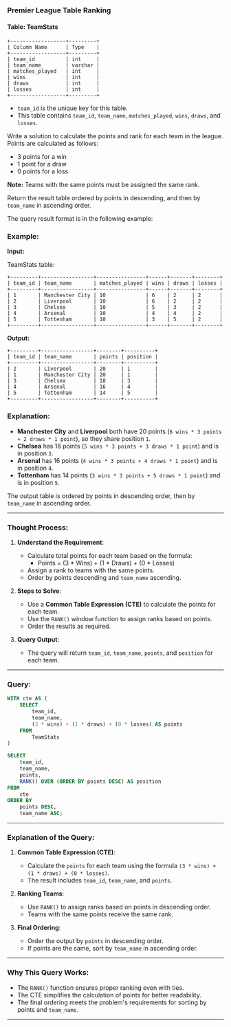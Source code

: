 ### Premier League Table Ranking

#### Table: TeamStats

```plaintext
+------------------+---------+
| Column Name      | Type    |
+------------------+---------+
| team_id          | int     |
| team_name        | varchar |
| matches_played   | int     |
| wins             | int     |
| draws            | int     |
| losses           | int     |
+------------------+---------+
```
- `team_id` is the unique key for this table.
- This table contains `team_id`, `team_name`, `matches_played`, `wins`, `draws`, and `losses`.

Write a solution to calculate the points and rank for each team in the league. Points are calculated as follows:
- 3 points for a win
- 1 point for a draw
- 0 points for a loss

**Note:** Teams with the same points must be assigned the same rank.

Return the result table ordered by points in descending, and then by `team_name` in ascending order.

The query result format is in the following example:

### Example:

**Input:**

TeamStats table:

```plaintext
+---------+-----------------+----------------+------+-------+--------+
| team_id | team_name       | matches_played | wins | draws | losses |
+---------+-----------------+----------------+------+-------+--------+
| 1       | Manchester City | 10             | 6    | 2     | 2      |
| 2       | Liverpool       | 10             | 6    | 2     | 2      |
| 3       | Chelsea         | 10             | 5    | 3     | 2      |
| 4       | Arsenal         | 10             | 4    | 4     | 2      |
| 5       | Tottenham       | 10             | 3    | 5     | 2      |
+---------+-----------------+----------------+------+-------+--------+
```

**Output:**

```plaintext
+---------+-----------------+--------+----------+
| team_id | team_name       | points | position |
+---------+-----------------+--------+----------+
| 2       | Liverpool       | 20     | 1        |
| 1       | Manchester City | 20     | 1        |
| 3       | Chelsea         | 18     | 3        |
| 4       | Arsenal         | 16     | 4        |
| 5       | Tottenham       | 14     | 5        |
+---------+-----------------+--------+----------+
```

### Explanation:

- **Manchester City** and **Liverpool** both have 20 points (`6 wins * 3 points + 2 draws * 1 point`), so they share position `1`.
- **Chelsea** has 18 points (`5 wins * 3 points + 3 draws * 1 point`) and is in position `3`.
- **Arsenal** has 16 points (`4 wins * 3 points + 4 draws * 1 point`) and is in position `4`.
- **Tottenham** has 14 points (`3 wins * 3 points + 5 draws * 1 point`) and is in position `5`.

The output table is ordered by points in descending order, then by `team_name` in ascending order.

---

### Thought Process:

1. **Understand the Requirement**:
   - Calculate total points for each team based on the formula:
     - Points = (3 * Wins) + (1 * Draws) + (0 * Losses)
   - Assign a rank to teams with the same points.
   - Order by points descending and `team_name` ascending.

2. **Steps to Solve**:
   - Use a **Common Table Expression (CTE)** to calculate the points for each team.
   - Use the `RANK()` window function to assign ranks based on points.
   - Order the results as required.

3. **Query Output**:
   - The query will return `team_id`, `team_name`, `points`, and `position` for each team.

---

### Query:

```sql
WITH cte AS (
    SELECT 
        team_id,
        team_name,
        (3 * wins) + (1 * draws) + (0 * losses) AS points
    FROM 
        TeamStats
)

SELECT 
    team_id,
    team_name,
    points,
    RANK() OVER (ORDER BY points DESC) AS position
FROM 
    cte
ORDER BY 
    points DESC, 
    team_name ASC;
```

---

### Explanation of the Query:

1. **Common Table Expression (CTE)**:
   - Calculate the `points` for each team using the formula `(3 * wins) + (1 * draws) + (0 * losses)`.
   - The result includes `team_id`, `team_name`, and `points`.

2. **Ranking Teams**:
   - Use `RANK()` to assign ranks based on points in descending order.
   - Teams with the same points receive the same rank.

3. **Final Ordering**:
   - Order the output by `points` in descending order.
   - If points are the same, sort by `team_name` in ascending order.

---

### Why This Query Works:
- The `RANK()` function ensures proper ranking even with ties.
- The CTE simplifies the calculation of points for better readability.
- The final ordering meets the problem's requirements for sorting by points and `team_name`.

---
